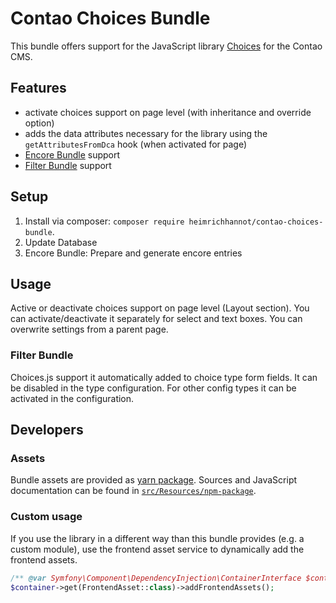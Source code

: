 # Contao Choices Bundle

This bundle offers support for the JavaScript library [Choices](https://github.com/jshjohnson/Choices) for the Contao CMS.

## Features

- activate choices support on page level (with inheritance and override option)
- adds the data attributes necessary for the library using the `getAttributesFromDca` hook (when activated for page)
- [Encore Bundle](https://github.com/heimrichhannot/contao-encore-bundle) support
- [Filter Bundle](https://github.com/heimrichhannot/contao-filter-bundle) support


## Setup

1. Install via composer: `composer require heimrichhannot/contao-choices-bundle`.
1. Update Database
1. Encore Bundle: Prepare and generate encore entries

## Usage

Active or deactivate choices support on page level (Layout section). You can activate/deactivate it separately for select and text boxes. You can overwrite settings from a parent page.

### Filter Bundle

Choices.js support it automatically added to choice type form fields. It can be disabled in the type configuration. For other config types it can be activated in the configuration.

## Developers

### Assets

Bundle assets are provided as [yarn package](https://yarn.pm/@hundh/contao-choices-bundle). Sources and JavaScript documentation can be found in [`src/Resources/npm-package`](https://github.com/heimrichhannot/contao-choices-bundle/tree/master/src/Resources/npm-package).

### Custom usage
If you use the library in a different way than this bundle provides (e.g. a custom module), use the frontend asset service to dynamically add the frontend assets. 

```php
/** @var Symfony\Component\DependencyInjection\ContainerInterface $container **/
$container->get(FrontendAsset::class)->addFrontendAssets();
```

